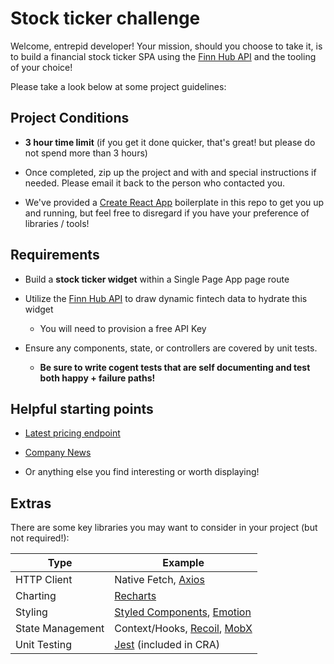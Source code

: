 # Stock ticker challenge

Welcome, entrepid developer!  Your mission, should you choose to take it, is to build a financial stock ticker SPA using the [Finn Hub API](https://finnhub.io/docs/api/introduction) and the tooling of your choice!

Please take a look below at some project guidelines:

## Project Conditions

- **3 hour time limit** (if you get it done quicker, that's great! but please do not spend more than 3 hours)

- Once completed, zip up the project and with and special instructions if needed. Please email it back to the person who contacted you.

- We've provided a [Create React App](https://reactjs.org/docs/create-a-new-react-app.html) boilerplate in this repo to get you up and running, but feel free to disregard if you have your preference of libraries / tools!

## Requirements

- Build a **stock ticker widget** within a Single Page App page route

- Utilize the [Finn Hub API](https://finnhub.io) to draw dynamic fintech data to hydrate this widget
  - You will need to provision a free API Key

- Ensure any components, state, or controllers are covered by unit tests.
  - **Be sure to write cogent tests that are self documenting and test both happy + failure paths!**

## Helpful starting points

- [Latest pricing endpoint](https://finnhub.io/docs/api/quote)

- [Company News](https://finnhub.io/docs/api/company-news)

- Or anything else you find interesting or worth displaying!


## Extras

There are some key libraries you may want to consider in your project (but not required!):

|       Type        |       Example        |
|------------------ | -------------------- |
|     HTTP Client   |   Native Fetch, [Axios](https://github.com/axios/axios) |
|   Charting | [Recharts](https://github.com/recharts/recharts) |
| Styling    | [Styled Components](https://github.com/styled-components/styled-components), [Emotion](https://github.com/emotion-js/emotion) |
| State Management  | Context/Hooks, [Recoil](https://github.com/facebookexperimental/Recoil), [MobX](https://github.com/mobxjs/mobx) |
| Unit Testing | [Jest](https://github.com/facebook/jest) (included in CRA) |

